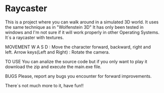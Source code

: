 # Raycaster
This is a project where you can walk around in a simulated 3D world. It uses the same technique as in "Wolfenstein 3D"
It has only been tested in windows and I'm not sure if it will work properly in other Operating Systems.
It´s a raycaster with textures.

MOVEMENT
W A S D : Move the character forward, backward, right and left.
Arrow keys(Left and Right) : Rotate the camera.

TO USE
You can analize the source code but if you only want to play it download the zip and execute the main.exe file.

BUGS
Please, report any bugs you encounter for forward improvements.

There´s not much more to it, have fun!!
